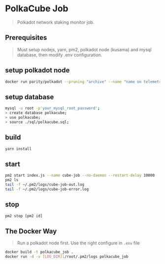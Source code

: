 # PolkaCube Job

> Polkadot network staking monitor job. 

## Prerequisites
> Must setup nodejs, yarn, pm2, polkadot node (kusama) and mysql database, then modify .env configuration.

## setup polkadot node

```bash
docker run parity/polkadot --pruning "archive" --name "name on telemetry"
```

## setup database

```bash
mysql -u root -p'your_mysql_root_password';
> create database polkacube;
> use polkacube;
> source ./sql/polkacube.sql;
```

## build

```bash
yarn install
```

## start

```bash
pm2 start index.js --name cube-job --no-daemon --restart-delay 10000
pm2 ls
tail -f ~/.pm2/logs/cube-job-out.log
tail -f ~/.pm2/logs/cube-job-error.log
```

## stop

```bash
pm2 stop [pm2 id]
```

## The Docker Way

> Run a polkadot node first.
> Use the right configure in `.env` file

```bash
docker build -t polkacube_job .
docker run -d -v [LOG_DIR]:/root/.pm2/logs polkacube_job
```
